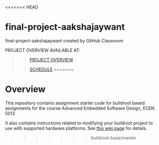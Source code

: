 <<<<<<< HEAD
# final-project-aakshajaywant
final-project-aakshajaywant created by GitHub Classroom


PROJECT OVERVIEW AVAILABLE AT: 


>> [PROJECT OVERVIEW](https://github.com/cu-ecen-5013/final-project-atharvdesai1996/wiki/Project-Overview)


>> [SCHEDULE](https://github.com/cu-ecen-5013/final-project-atharvdesai1996/wiki/Schedule)
=======
# Overview

This repository contains assignment starter code for buildroot based assignments for the course Advanced Embedded Software Design, ECEN 5013

It also contains instructions related to modifying your buildroot project to use with supported hardware platforms.  See [this wiki page](https://github.com/cu-ecen-5013/buildroot-assignments-base/wiki/Supported-Hardware) for details.
>>>>>>> buildroot-base/master
